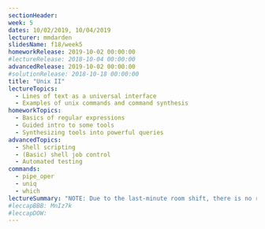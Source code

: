```yaml
---
sectionHeader:
week: 5
dates: 10/02/2019, 10/04/2019
lecturer: mmdarden
slidesName: f18/week5
homeworkRelease: 2019-10-02 00:00:00
#lectureRelease: 2018-10-04 00:00:00
advancedRelease: 2019-10-02 00:00:00
#solutionRelease: 2018-10-18 00:00:00
title: "Unix II"
lectureTopics:
  - Lines of text as a universal interface
  - Examples of unix commands and command synthesis
homeworkTopics:
  - Basics of regular expressions
  - Guided intro to some tools
  - Synthesizing tools into powerful queries
advancedTopics:
  - Shell scripting
  - (Basic) shell job control
  - Automated testing
commands:
  - pipe_oper
  - uniq
  - which
lectureSummary: "NOTE: Due to the last-minute room shift, there is no recording for the morning lecture that took place in 1571 GGBL."
#leccapBBB: MnIz7k
#leccapDOW:
---
```

